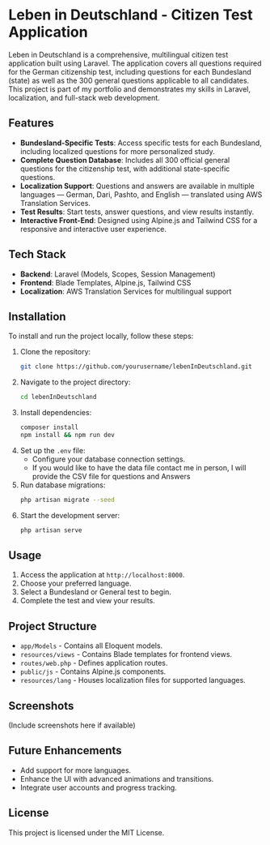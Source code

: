 
# Leben in Deutschland - Citizen Test Application

Leben in Deutschland is a comprehensive, multilingual citizen test application built using Laravel. The application covers all questions required for the German citizenship test, including questions for each Bundesland (state) as well as the 300 general questions applicable to all candidates. This project is part of my portfolio and demonstrates my skills in Laravel, localization, and full-stack web development.

## Features

- **Bundesland-Specific Tests**: Access specific tests for each Bundesland, including localized questions for more personalized study.
- **Complete Question Database**: Includes all 300 official general questions for the citizenship test, with additional state-specific questions.
- **Localization Support**: Questions and answers are available in multiple languages — German, Dari, Pashto, and English — translated using AWS Translation Services.
- **Test Results**: Start tests, answer questions, and view results instantly.
- **Interactive Front-End**: Designed using Alpine.js and Tailwind CSS for a responsive and interactive user experience.

## Tech Stack

- **Backend**: Laravel (Models, Scopes, Session Management)
- **Frontend**: Blade Templates, Alpine.js, Tailwind CSS
- **Localization**: AWS Translation Services for multilingual support

## Installation

To install and run the project locally, follow these steps:

1. Clone the repository:
   ```bash
   git clone https://github.com/yourusername/lebenInDeutschland.git
   ```
2. Navigate to the project directory:
   ```bash
   cd lebenInDeutschland
   ```
3. Install dependencies:
   ```bash
   composer install
   npm install && npm run dev
   ```
4. Set up the `.env` file:
   - Configure your database connection settings.
   - If you would like to have the data file contact me in person, I will provide the CSV file for questions and Answers
5. Run database migrations:
   ```bash
   php artisan migrate --seed
   ```
6. Start the development server:
   ```bash
   php artisan serve
   ```

## Usage

1. Access the application at `http://localhost:8000`.
2. Choose your preferred language.
3. Select a Bundesland or General test to begin.
4. Complete the test and view your results.

## Project Structure

- `app/Models` - Contains all Eloquent models.
- `resources/views` - Contains Blade templates for frontend views.
- `routes/web.php` - Defines application routes.
- `public/js` - Contains Alpine.js components.
- `resources/lang` - Houses localization files for supported languages.

## Screenshots

(Include screenshots here if available)

## Future Enhancements

- Add support for more languages.
- Enhance the UI with advanced animations and transitions.
- Integrate user accounts and progress tracking.

## License

This project is licensed under the MIT License.
